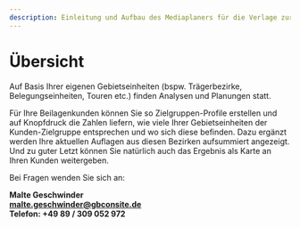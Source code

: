 ```yaml
---
description: Einleitung und Aufbau des Mediaplaners für die Verlage zur Planung von Belegungseinheiten und weiteren Gebieten
---
```


# Übersicht

Auf Basis Ihrer eigenen Gebietseinheiten (bspw. Trägerbezirke, Belegungseinheiten, Touren etc.) finden Analysen und Planungen statt.

Für Ihre Beilagenkunden können Sie so Zielgruppen-Profile erstellen und auf Knopfdruck die Zahlen liefern, wie viele Ihrer Gebietseinheiten der Kunden-Zielgruppe entsprechen und wo sich diese befinden. Dazu ergänzt werden Ihre aktuellen Auflagen aus diesen Bezirken aufsummiert angezeigt. Und zu guter Letzt können Sie natürlich auch das Ergebnis als Karte an Ihren Kunden weitergeben. 

Bei Fragen wenden Sie sich an:

**Malte Geschwinder<br>
[malte.geschwinder@gbconsite.de](mailto:malte.geschwinder@gbconsite.de)<br>
Telefon: +49 89 / 309 052 972**
